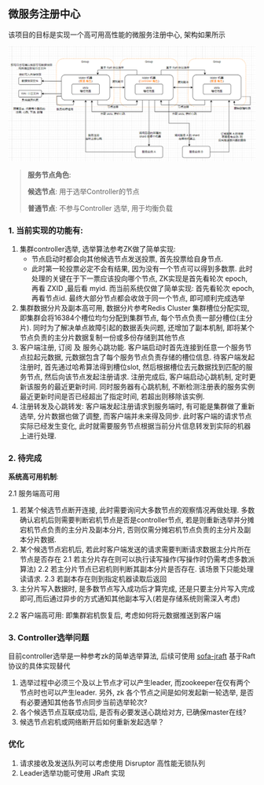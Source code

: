 

## 微服务注册中心

该项目的目标是实现一个高可用高性能的微服务注册中心, 架构如果所示

![image-20231206115526330](README.assets/image-20231206115526330.png)

> **服务节点角色**:
>
> **候选节点**: 用于选举Controller的节点
>
> **普通节点**: 不参与Controller 选举, 用于均衡负载



### 1. 当前实现的功能有:

1. 集群controller选举, 选举算法参考ZK做了简单实现:
   - 节点启动时都会向其他候选节点发送投票, 首先投票给自身节点. 
   - 此时第一轮投票必定不会有结果, 因为没有一个节点可以得到多数票. 此时处理的关键在于下一票应该投向哪个节点, ZK实现是首先看轮次 epoch, 再看 ZXID ,最后看 myid. 而当前系统仅做了简单实现: 首先看轮次 epoch, 再看节点id. 最终大部分节点都会收敛于同一个节点, 即可顺利完成选举
2. 集群数据分片及副本高可用, 数据分片参考Redis Cluster 集群槽位分配实现, 即集群会将16384个槽位均匀分配到集群节点, 每个节点负责一部分槽位(主分片). 同时为了解决单点故障引起的数据丢失问题, 还增加了副本机制, 即将某个节点负责的主分片数据复制一份或多份存储到其他节点
3. 客户端注册, 订阅 及 服务心跳功能. 客户端启动时首先连接到任意一个服务节点拉起元数据, 元数据包含了每个服务节点负责存储的槽位信息. 待客户端发起注册时, 首先通过哈希算法得到槽位slot, 然后根据槽位去元数据找到匹配的服务节点, 然后向该节点发起注册请求. 注册完成后, 客户端启动心跳机制, 定时更新该服务的最近更新时间. 同时服务器有心跳机制, 不断检测注册表的服务实例最近更新时间是否已经超出了指定时间, 若超出则移除该实例. 
4. 注册转发及心跳转发: 客户端发起注册请求到服务端时, 有可能是集群做了重新选举, 分片数据也做了调整, 而客户端并未来得及同步. 此时客户端的请求节点实际已经发生变化, 此时就需要服务节点根据当前分片信息转发到实际的机器上进行处理.

### 2. 待完成

**系统高可用机制**:

2.1 服务端高可用

1. 若某个候选节点断开连接, 此时需要询问大多数节点的观察情况再做处理. 多数确认宕机后则需要判断宕机节点是否是controller节点, 若是则重新选举并分摊宕机节点负责的主分片及副本分片, 否则仅需分摊宕机节点负责的主分片及副本分片数据.
2. 某个候选节点宕机后, 若此时客户端发送的请求需要判断请求数据主分片所在节点是否存在
     2.1 若主分片存在则可以执行读写操作(写操作时仍需考虑多数派算法)
       2.2 若主分片节点已宕机则判断其副本分片是否存在. 该场景下只能处理读请求.
       2.3 若副本存在则到指定机器读取后返回
3. 主分片写入数据时, 是多数节点写入成功后才算完成, 还是只要主分片写入完成即可,而后通过异步的方式通知其他副本写入(若是存储系统则需深入考虑)

2.2 客户端高可用: 即集群宕机恢复后, 考虑如何将元数据推送到客户端



### 3. Controller选举问题

目前controller选举是一种参考zk的简单选举算法, 后续可使用 [sofa-jraft](https://github.com/sofastack/sofa-jraft) 基于Raft协议的具体实现替代
1. 选举过程中必须三个及以上节点才可以产生leader, 而zookeeper在仅有两个节点时也可以产生leader.
另外, zk 各个节点之间是如何发起新一轮选举, 是否有必要通知其他各节点同步当前选举轮次?
2. 各个候选节点互联成功后, 是否有必要发送心跳给对方, 已确保master在线?
3. 候选节点宕机或网络断开后如何重新发起选举？

### 优化
1. 请求接收及发送队列可以考虑使用 Disruptor 高性能无锁队列
2. Leader选举功能可使用 JRaft 实现
